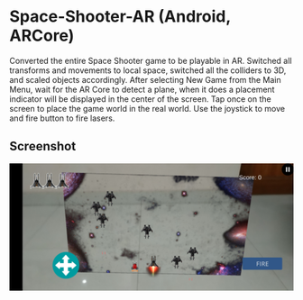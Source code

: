 # Space-Shooter-AR (Android, ARCore)
Converted the entire Space Shooter game to be playable in AR. Switched all transforms and movements to local space, switched all the colliders to 3D, and scaled objects accordingly.
After selecting New Game from the Main Menu, wait for the AR Core to detect a plane, when it does a placement indicator will be displayed in the center of the screen. Tap once on the screen to place the game world in the real world. Use the joystick to move and fire button to fire lasers.
## Screenshot
![alt text](https://raw.githubusercontent.com/sahilahmed0707/Space-Shooter-AR/main/Screenshot.jpg "Ingame")
